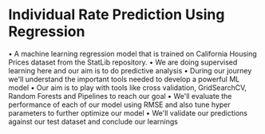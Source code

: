 #   Individual Rate  Prediction Using Regression
•	A machine learning regression model that is trained on California Housing Prices dataset from the StatLib repository.
•	We are doing supervised learning here and our aim is to do predictive analysis
•	During our journey we'll understand the important tools needed to develop a powerful ML model
•	Our aim is to play with tools like cross validation, GridSearchCV, Random Forests and Pipelines to reach our goal
•	We'll evaluate the performance of each of our model using RMSE and also tune hyper parameters to further optimize our model
•	We'll validate our predictions against our test dataset and conclude our learnings
